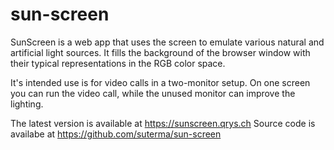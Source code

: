 # sun-screen

SunScreen is a web app that uses the screen to emulate
various natural and artificial light sources. It fills the
background of the browser window with their typical
representations in the RGB color space.

It's intended use is for video calls in a two-monitor setup.
On one screen you can run the video call, while the unused
monitor can improve the lighting.

The latest version is available at https://sunscreen.qrys.ch
Source code is availabe at https://github.com/suterma/sun-screen
